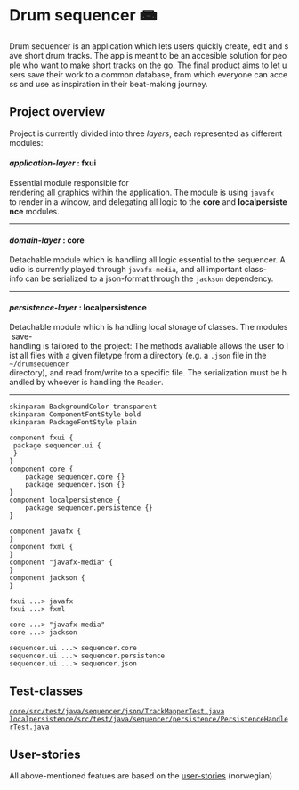# Drum sequencer 📾

Drum sequencer is an application which lets users quickly create, edit and save short drum tracks. The app is meant to be an accesible solution for people who want to make short tracks on the go. The final product aims to let users save their work to a common database, from which everyone can access and use as inspiration in their beat-making journey.

## Project overview

Project is currently divided into three *layers*, each represented as different modules:

#### *application-layer* : fxui

Essential module responsible for rendering all graphics within the application. The module is using `javafx` to render in a window, and delegating all logic to the **core** and **localpersistence** modules.

---

#### *domain-layer* : core

Detachable module which is handling all logic essential to the sequencer. Audio is currently played through `javafx-media`, and all important class-info can be serialized to a json-format through the `jackson` dependency.

---

#### *persistence-layer* : localpersistence

Detachable module which is handling local storage of classes. The modules save-handling is tailored to the project: The methods avaliable allows the user to list all files with a given filetype from a directory (e.g. a `.json` file in the `~/drumsequencer` directory), and read from/write to a specific file. The serialization must be handled by whoever is handling the `Reader`.

---

```plantuml
skinparam BackgroundColor transparent
skinparam ComponentFontStyle bold
skinparam PackageFontStyle plain

component fxui {
 package sequencer.ui {
 }
}
component core {
    package sequencer.core {}
    package sequencer.json {}
}
component localpersistence {
    package sequencer.persistence {}
}

component javafx {
}
component fxml {
}
component "javafx-media" {
}
component jackson {
}

fxui ...> javafx
fxui ...> fxml

core ...> "javafx-media"
core ...> jackson

sequencer.ui ...> sequencer.core
sequencer.ui ...> sequencer.persistence
sequencer.ui ...> sequencer.json
```

## Test-classes

[`core/src/test/java/sequencer/json/TrackMapperTest.java`](./core/src/test/java/sequencer/json/TrackMapperTest.java)
[`localpersistence/src/test/java/sequencer/persistence/PersistenceHandlerTest.java`](./localpersistence/src/test/java/sequencer/persistence/PersistenceHandlerTest.java)

## User-stories

All above-mentioned featues are based on the [user-stories](./../brukerhistorier.md) (norwegian)
